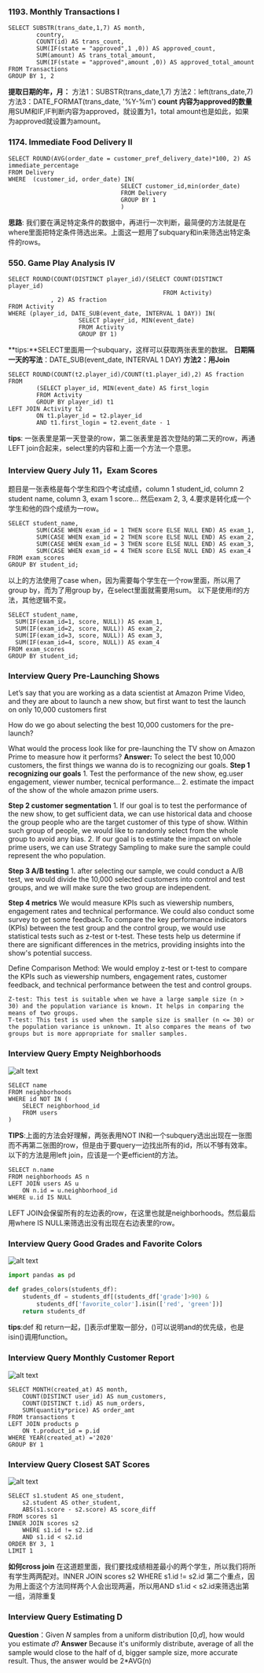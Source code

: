 ### 1193. Monthly Transactions I
``` mysql
SELECT SUBSTR(trans_date,1,7) AS month,
        country,
        COUNT(id) AS trans_count,
        SUM(IF(state = "approved",1 ,0)) AS approved_count,
        SUM(amount) AS trans_total_amount,
        SUM(IF(state = "approved",amount ,0)) AS approved_total_amount
FROM Transactions
GROUP BY 1, 2
```

**提取日期的年，月：**
方法1：SUBSTR(trans_date,1,7) 
方法2：left(trans_date,7)
方法3：DATE_FORMAT(trans_date, '%Y-%m')
**count 内容为approved的数量**
用SUM和IF,IF判断内容为approved，就设置为1，total amount也是如此，如果为approved就设置为amount。

### 1174. Immediate Food Delivery II
``` mysql
SELECT ROUND(AVG(order_date = customer_pref_delivery_date)*100, 2) AS immediate_percentage
FROM Delivery
WHERE  (customer_id, order_date) IN(
                                SELECT customer_id,min(order_date)
                                FROM Delivery
                                GROUP BY 1
                                )
```
**思路**: 我们要在满足特定条件的数据中，再进行一次判断，最简便的方法就是在where里面把特定条件筛选出来。上面这一题用了subquary和in来筛选出特定条件的rows。

### 550. Game Play Analysis IV
``` mysql
SELECT ROUND(COUNT(DISTINCT player_id)/(SELECT COUNT(DISTINCT player_id) 
                                            FROM Activity) 
            , 2) AS fraction
FROM Activity
WHERE (player_id, DATE_SUB(event_date, INTERVAL 1 DAY)) IN(
                    SELECT player_id, MIN(event_date)
                    FROM Activity
                    GROUP BY 1)
```
**tips:**SELECT里面用一个subquary，这样可以获取两张表里的数据。
**日期隔一天的写法**：DATE_SUB(event_date, INTERVAL 1 DAY)
**方法2：用Join**
``` mysql
SELECT ROUND(COUNT(t2.player_id)/COUNT(t1.player_id),2) AS fraction
FROM
        (SELECT player_id, MIN(event_date) AS first_login 
        FROM Activity 
        GROUP BY player_id) t1 
LEFT JOIN Activity t2
        ON t1.player_id = t2.player_id 
        AND t1.first_login = t2.event_date - 1
```
**tips**: 一张表里是第一天登录的row，第二张表里是首次登陆的第二天的row，再通LEFT join合起来，select里的内容和上面一个方法一个意思。

### Interview Query July 11，Exam Scores
题目是一张表格是每个学生和四个考试成绩，column 1 student_id, column 2 student name, column 3, exam 1 score... 然后exam 2, 3, 4.要求是转化成一个学生和他的四个成绩为一row。
``` mysql
SELECT student_name,
        SUM(CASE WHEN exam_id = 1 THEN score ELSE NULL END) AS exam_1,
        SUM(CASE WHEN exam_id = 2 THEN score ELSE NULL END) AS exam_2,
        SUM(CASE WHEN exam_id = 3 THEN score ELSE NULL END) AS exam_3,
        SUM(CASE WHEN exam_id = 4 THEN score ELSE NULL END) AS exam_4
FROM exam_scores
GROUP BY student_id;
```
以上的方法使用了case when，因为需要每个学生在一个row里面，所以用了group by，而为了用group by，在select里面就需要用sum。
以下是使用if的方法，其他逻辑不变。
``` mysql
SELECT student_name,
  SUM(IF(exam_id=1, score, NULL)) AS exam_1,
  SUM(IF(exam_id=2, score, NULL)) AS exam_2,
  SUM(IF(exam_id=3, score, NULL)) AS exam_3,
  SUM(IF(exam_id=4, score, NULL)) AS exam_4
FROM exam_scores
GROUP BY student_id;
```
### Interview Query Pre-Launching Shows
Let’s say that you are working as a data scientist at Amazon Prime Video, and they are about to launch a new show, but first want to test the launch on only 10,000 customers first

How do we go about selecting the best 10,000 customers for the pre-launch?

What would the process look like for pre-launching the TV show on Amazon Prime to measure how it performs?
**Answer:**
To select the best 10,000 customers, the first things we wanna do is to recognizing our goals. 
**Step 1 recognizing our goals**
    1. Test the performance of the new show, eg.user engagement, viewer number, tecnical performance...
    2. estimate the impact of the show of the whole amazon prime users.
   
**Step 2 customer segmentation**
    1. If our goal is to test the performance of the new show, to get sufficient data, we can use historical data and choose the group people who are the target customer of this type of show. Within such group of people, we would like to randomly select from the whole group to avoid any bias.
    2. If our goal is to estimate the impact on whole prime users, we can use Strategy Sampling to make sure the sample could represent the who population.
   
**Step 3 A/B testing**
    1. after selecting our sample, we could conduct a A/B test, we would divide the 10,000 selected customers into control and test groups, and we will make sure the two group are independent.
   
**Step 4 metrics**
We would measure KPIs such as viewership numbers, engagement rates and technical performance. We could also conduct some survey to get some feedback.To compare the key performance indicators (KPIs) between the test group and the control group, we would use statistical tests such as z-test or t-test. These tests help us determine if there are significant differences in the metrics, providing insights into the show's potential success.

Define Comparison Method:
We would employ z-test or t-test to compare the KPIs such as viewership numbers, engagement rates, customer feedback, and technical performance between the test and control groups.

    Z-test: This test is suitable when we have a large sample size (n > 30) and the population variance is known. It helps in comparing the means of two groups.
    T-test: This test is used when the sample size is smaller (n <= 30) or the population variance is unknown. It also compares the means of two groups but is more appropriate for smaller samples.

### Interview Query Empty Neighborhoods
![alt text](image.png)

``` mysql
SELECT name
FROM neighborhoods
WHERE id NOT IN (
    SELECT neighborhood_id
    FROM users
)
```
**TIPS**:上面的方法会好理解，两张表用NOT IN和一个subquery选出出现在一张图而不再第二张图的row，但是由于要query一边找出所有的id，所以不够有效率。以下的方法是用left join，应该是一个更efficient的方法。
``` mysql
SELECT n.name   
FROM neighborhoods AS n 
LEFT JOIN users AS u
    ON n.id = u.neighborhood_id
WHERE u.id IS NULL
```
LEFT JOIN会保留所有的左边表的row，在这里也就是neighborhoods。然后最后用where IS NULL来筛选出没有出现在右边表里的row。

### Interview Query Good Grades and Favorite Colors
![alt text](image-1.png)
``` python
import pandas as pd

def grades_colors(students_df):
    students_df = students_df[(students_df['grade']>90) &
        students_df['favorite_color'].isin(['red', 'green'])]
    return students_df
```
**tips**:def 和 return一起，[]表示df里取一部分，()可以说明and的优先级，也是isin()调用function。

### Interview Query Monthly Customer Report
![alt text](image-2.png)
``` mysql
SELECT MONTH(created_at) AS month,
    COUNT(DISTINCT user_id) AS num_customers,
    COUNT(DISTINCT t.id) AS num_orders,
    SUM(quantity*price) AS order_amt
FROM transactions t
LEFT JOIN products p
    ON t.product_id = p.id
WHERE YEAR(created_at) ='2020'
GROUP BY 1
```
### Interview Query Closest SAT Scores
![alt text](image-4.png)
``` mysql
SELECT s1.student AS one_student,
    s2.student AS other_student,
    ABS(s1.score - s2.score) AS score_diff
FROM scores s1
INNER JOIN scores s2
    WHERE s1.id != s2.id
    AND s1.id < s2.id
ORDER BY 3, 1
LIMIT 1
```
**如何cross join**
在这道题里面，我们要找成绩相差最小的两个学生，所以我们将所有学生两两配对。INNER JOIN scores s2 WHERE s1.id != s2.id
第二个重点，因为用上面这个方法同样两个人会出现两遍，所以用AND s1.id < s2.id来筛选出第一组，消除重复

### Interview Query Estimating D
**Question**：Given 𝑁 samples from a uniform distribution [0,𝑑], how would you estimate 𝑑?
**Answer** Because it's uniformly distribute, average of all the sample would close to the half of d, bigger sample size, more accurate result. Thus, the answer would be 2*AVG(n)